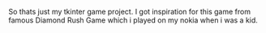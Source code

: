 So thats just my tkinter game project. I got inspiration for this game from famous Diamond Rush Game which  i played on my nokia when i was a kid.
